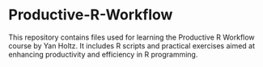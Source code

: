 # Productive-R-Workflow
This repository contains files used for learning the Productive R Workflow course by Yan Holtz. It includes R scripts and practical exercises aimed at enhancing productivity and efficiency in R programming.
